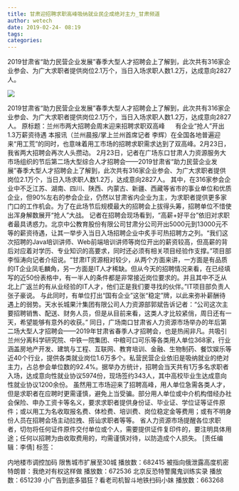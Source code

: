 ```yaml
---
title: 甘肃迎招聘求职高峰吸纳就业民企成绝对主力_甘肃频道
author: wetech
date: 2019-02-24- 08:19
tags: 
categories: 
---
```

2019甘肃省“助力民营企业发展”春季大型人才招聘会上了解到，此次共有316家企业参会、为广大求职者提供岗位2.1万个，当日入场求职人数1.2万，达成意向2827人。
<!-- more -->
                
<img align="center" border="0" src="http://p0.ifengimg.com/fck/2019_09/281b1724eb7fae9_w399_h299.jpg" />
                
                
            
2019甘肃省“助力民营企业发展”春季大型人才招聘会上了解到，此次共有316家企业参会、为广大求职者提供岗位2.1万个，当日入场求职人数1.2万，达成意向2827人。
原标题：兰州市两大招聘会周末迎来招聘求职双高峰
     有企业“抢人”开出1.3万薪资待遇
本报讯（兰州晨报/掌上兰州首席记者 李辉）在全国各地普遍迎来“用工荒”的同时，也意味着用工市场的招聘求职需求达到了双高峰。2月23日，我省两大招聘会再次人头攒动。
2月23日，记者在广场东口甘肃人力资源服务大市场组织的节后第二场大型综合人才招聘会——2019甘肃省“助力民营企业发展”春季大型人才招聘会上了解到，此次共有316家企业参会、为广大求职者提供岗位2.1万个，当日入场求职人数1.2万，达成意向2827人。
其中，在316家参会企业中不乏江苏、湖南、四川、陕西、内蒙古、新疆、西藏等省市的事业单位和优质企业，但90%左右的参会企业，仍然以甘肃省内企业为主，为求职者提供更多家门口的工作机会。为了在此场节后规模最大的招聘会上拔得头筹，招聘单位不惜使出浑身解数展开“抢人”大战。
记者在招聘会现场看到，“高薪+好平台”依旧对求职者最具诱惑力。北京中公教育股份有限公司甘肃分公司开出5000元到13000元不等的薪资待遇，让其一举步入当日入场招聘企业中炙手可热招聘方之列。“我们这次招聘的Java培训讲师、Web前端培训讲师等岗位开出的薪资较高，但高薪的背后对应着对学历、专业知识的高要求，同时还必须有相关项目经验作支撑。”项目部李恒涛向记者介绍说。“甘肃IT资源相对较少，从两个方面来讲，一方面是有品质的IT企业凤毛麟角，另一方面是IT人才稀缺。但从今天的招聘情况来看，在已经填写的近50份表格中，有一半人的条件都是非常接近岗位要求的。并且其中不乏从北上广返兰的有从业经验的IT人才，他们正是我们要寻找的伙伴。”IT项目部负责人张子豪说。
与此同时，有单位打出“国有企业”这张“稳定”牌，以此来弥补薪酬待遇上的弱势。天水长城果汁集团有限公司人力资源部郭斌告诉记者：“公司这次主要招聘销售、配送、财务人员，但是从目前来看，这类人才比较紧俏，周日还有一天，希望能够有意外的收获。”
同日，广场南口甘肃省人力资源市场举办的年后第二场大型人才招聘会——2019年甘肃省春季人才招聘会，也是热闹非凡。共吸引兰州分离科学研究院、中铁一院集团、中粮可口可乐等各类用人单位368家，行业涵盖房地产开发、建筑与工程、互联网、教育培训、金融、生物制药、餐饮娱乐等近40个行业，提供各类就业岗位1.6万多个。私营民营企业依旧是吸纳就业的绝对主力，占总参会单位数的92.4%。据举办方统计，招聘会当天共有1万多名求职者入场，达成意向性就业协议5974份，现场签约343人，其中高校毕业生达成意向性就业协议1200余份。
虽然用工市场迎来了招聘高峰，用人单位急需各类人才，但是求职者在应聘时更需谨慎，避免上当受骗。部分用人单位或中介机构借经办社会保险、申办工资卡等名义，要求求职者提供身份证、毕业证、学位证等证件原件；或以用工为名收取报名费、体检费、培训费、岗位稳定金等费用；或有不明身份人员在招聘会场主动拉拽、搭讪求职者等等。
省人力资源市场提醒各位求职者，切勿将任何证件原件交付单位或个人，需要提供证件复印件的，要注明具体用途；任何以招聘为由收取费用的，均需谨慎对待，以防造成个人损失。
[责任编辑：李倩]
标签：
 
 
 
 
 
             
内地楼市调控加码 限售城市扩展至30城
播放数：682415
被指向俄泄露高度机密 特朗普：我绝对有权这样做
播放数：672536
北京反恐特警魔鬼训练实录
播放数：651239
小广告到底多猖狂？看老司机智斗地铁扫码小妹
播放数：663268
